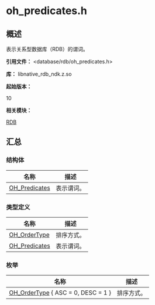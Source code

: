 # oh_predicates.h


## 概述

表示关系型数据库（RDB）的谓词。

**引用文件：** <database/rdb/oh_predicates.h>

**库：** libnative_rdb_ndk.z.so

**起始版本：**

10

**相关模块：**

[RDB](_r_d_b.md)


## 汇总


### 结构体

| 名称 | 描述 |
| -------- | -------- |
| [OH_Predicates](_o_h___predicates.md) | 表示谓词。 |


### 类型定义

| 名称 | 描述 |
| -------- | -------- |
| [OH_OrderType](_r_d_b.md#oh_ordertype) | 排序方式。 |
| [OH_Predicates](_r_d_b.md#oh_predicates) | 表示谓词。 |


### 枚举

| 名称 | 描述 |
| -------- | -------- |
| [OH_OrderType](_r_d_b.md#oh_ordertype-1) { ASC = 0, DESC = 1 } | 排序方式。 |
